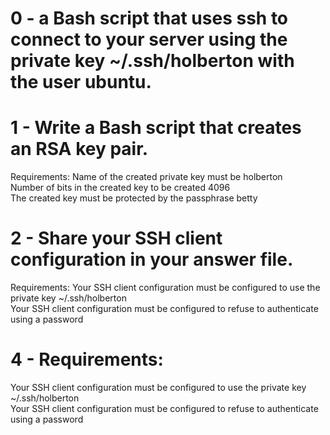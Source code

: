 # 0 - a Bash script that uses ssh to connect to your server using the private key ~/.ssh/holberton with the user ubuntu.
# 1 - Write a Bash script that creates an RSA key pair.
Requirements:
Name of the created private key must be holberton  
Number of bits in the created key to be created 4096  
The created key must be protected by the passphrase betty  
# 2 - Share your SSH client configuration in your answer file.
Requirements:
Your SSH client configuration must be configured to use the private key ~/.ssh/holberton  
Your SSH client configuration must be configured to refuse to authenticate using a password 
# 4 - Requirements:
Your SSH client configuration must be configured to use the private key ~/.ssh/holberton  
Your SSH client configuration must be configured to refuse to authenticate using a password  